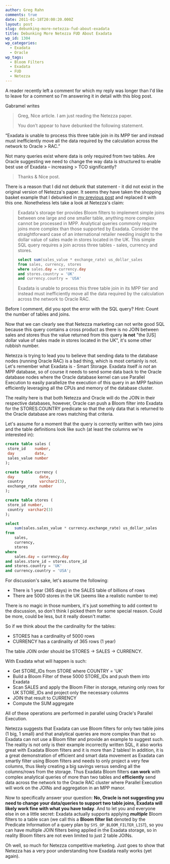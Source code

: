 ```yaml
---
author: Greg Rahn
comments: true
date: 2011-01-18T20:00:20.000Z
layout: post
slug: debunking-more-netezza-fud-about-exadata
title: Debunking More Netezza FUD About Exadata
wp_id: 1304
wp_categories:
  - Exadata
  - Oracle
wp_tags:
  - Bloom Filters
  - Exadata
  - FUD
  - Netezza
---
```


A reader recently left a comment for which my reply was longer than I'd like to leave for a comment so I'm answering it in detail with this blog post.

Gabramel writes
> Greg,
> Nice article. I am just reading the Netezza paper.
> 
> You don’t appear to have debunked the following statement.
> 
“Exadata is unable to process this three table join in its MPP tier and instead must inefficiently move all the data required by the calculation across the network to Oracle > RAC.”
> 
Not many queries exist where data is only required from two tables. Are Oracle suggesting we need to change the way data is structured to enable best use of Exadata – increasing > TCO significantly?
> 
> Thanks & Nice post.

There is a reason that I did not debunk that statement - it did not exist in the original version of Netezza's paper.  It seems they have taken the shopping basket example that I debunked in [my previous post](/2010/08/10/oracle-exadata-and-netezza-twinfin-compared-%E2%80%93-an-engineer%E2%80%99s-analysis/) and replaced it with this one.   Nonetheless lets take a look at Netezza's claim:

> Exadata's storage tier provides Bloom filters to implement simple joins between one large and one smaller table, anything more complex cannot be processed in MPP. Analytical queries commonly require joins more complex than those supported by Exadata. Consider the straightforward case of an international retailer needing insight to the dollar value of sales made in stores located in the UK. This simple SQL query requires a join across three tables - sales, currency and stores.
> 
> ``` sql 
> select sum(sales_value * exchange_rate) us_dollar_sales
> from sales, currency, stores
> where sales.day = currency.day
> and stores.country = 'UK'
> and currency.country = 'USA'
> ```
> Exadata is unable to process this three table join in its MPP tier and instead must inefficiently move all the data required by the calculation across the network to Oracle RAC.


Before I comment, did you spot the error with the SQL query?  Hint: Count the number of tables and joins.

Now that we can clearly see that Netezza marketing can not write good SQL because this query contains a cross product as there is no JOIN between sales and stores thus the value returned from this query **is not** "the [US] dollar value of sales made in stores located in the UK", it's some other rubbish number.

Netezza is trying to lead you to believe that sending data to the database nodes (running Oracle RAC) is a bad thing, which is most certainly is not.  Let's remember what Exadata is - Smart Storage.  Exadata itself _is not_ an MPP database, so of course it needs to send some data back to the Oracle database nodes where the Oracle database kernel can use Parallel Execution to easily parallelize the execution of this query in an MPP fashion efficiently leveraging all the CPUs and memory of the database cluster.

The reality here is that both Netezza and Oracle will do the JOIN in their respective databases, however, Oracle can push a Bloom filter into Exadata for the STORES.COUNTRY predicate so that the only data that is returned to the Oracle database are rows matching that criteria.

Let's assume for a moment that the query is correctly written with two joins and the table definitions look like such (at least the columns we're interested in):

``` sql
create table sales (
 store_id    number,
 day         date,
 sales_value number
);

create table currency (
 day           date,
 country       varchar2(3),
 exchange_rate number
);

create table stores (
 store_id number,
 country  varchar2(3)
);

select
    sum(sales.sales_value * currency.exchange_rate) us_dollar_sales
from
    sales,
    currency,
    stores
where
    sales.day = currency.day
and sales.store_id = stores.store_id
and stores.country = 'UK'
and currency.country = 'USA';
```

For discussion's sake, let's assume the following:

* There is 1 year (365 days) in the SALES table of billions of rows
* There are 5000 stores in the UK (seems like a realistic number to me)

There is no magic in those numbers, it's just something to add context to the discussion, so don't think I picked them for some special reason.  Could be more, could be less, but it really doesn't matter.

So if we think about the the cardinality for the tables:

* STORES has a cardinality of 5000 rows
* CURRENCY has a cardinality of 365 rows (1 year)

The table JOIN order should be STORES -> SALES -> CURRENCY.

With Exadata what will happen is such:

* Get STORE_IDs from STORE where COUNTRY = 'UK'
* Build a Bloom Filter of these 5000 STORE\_IDs and push them into Exadata
* Scan SALES and apply the Bloom Filter in storage, retuning only rows for UK STORE\_IDs and project only the necessary columns
* JOIN that result to CURRENCY
* Compute the SUM aggregate

All of these operations are performed in parallel using Oracle's Parallel Execution.

Netezza suggests that Exadata can use Bloom filters for only two table joins (1 big, 1 small) and that analytical queries are more complex than that so Exadata can not use a Bloom filter and provide an example to suggest such.  The reality is not only is their example incorrectly written SQL, it also works great with Exadata Bloom filters and it is more than 2 tables!  In addition, it is a great demonstration of efficient and smart data movement as Exadata can smartly filter using Bloom filters and needs to only project a very few columns, thus likely creating a big savings versus sending all the columns/rows from the storage.  Thus Exadata Bloom filters **can work** with complex analytical queries of more than two tables and **efficiently** send data across the network to the Oracle RAC cluster where Parallel Execution will work on the JOINs and aggregation in an MPP manor.  

Now to specifically answer your question: **No, Oracle is not suggesting you need to change your data/queries to support two table joins, Exadata will likely work fine with what you have today**.  And to let you and everyone else in on a little secret: Exadata actually supports applying _**multiple**_ Bloom filters to a table scan (we call this a **Bloom filter list** denoted by the Predicate Information of a query plan by ```SYS_OP_BLOOM_FILTER_LIST```), so you can have multiple JOIN filters being applied in the Exadata storage, so in reality Bloom filters are not even limited to just 2 table JOINs.

Oh well, so much for Netezza competitive marketing.  Just goes to show that Netezza has a very poor understanding how Exadata really works (yet again).
